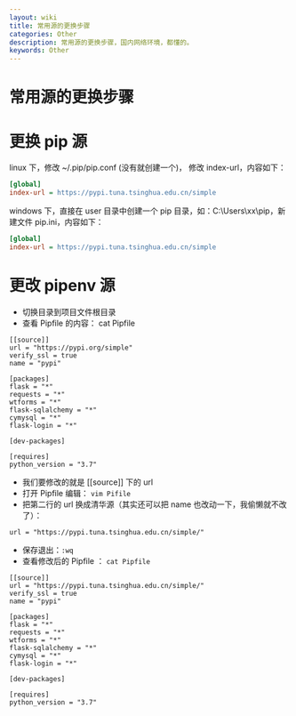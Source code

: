 ```yaml
---
layout: wiki
title: 常用源的更换步骤
categories: Other
description: 常用源的更换步骤，国内网络环境，都懂的。
keywords: Other
---
```


# 常用源的更换步骤
# 更换 pip 源

linux 下，修改 ~/.pip/pip.conf (没有就创建一个)， 修改 index-url，内容如下：

```cfg
[global]
index-url = https://pypi.tuna.tsinghua.edu.cn/simple
```

windows 下，直接在 user 目录中创建一个 pip 目录，如：C:\Users\xx\pip，新建文件 pip.ini，内容如下：

```cfg
[global]
index-url = https://pypi.tuna.tsinghua.edu.cn/simple
```
 
# 更改 pipenv 源

- 切换目录到项目文件根目录
- 查看 Pipfile 的内容： cat Pipfile

```shell
[[source]]
url = "https://pypi.org/simple"
verify_ssl = true
name = "pypi"

[packages]
flask = "*"
requests = "*"
wtforms = "*"
flask-sqlalchemy = "*"
cymysql = "*"
flask-login = "*"

[dev-packages]

[requires]
python_version = "3.7"
```

- 我们要修改的就是 [[source]] 下的 url
- 打开 Pipfile 编辑： `vim Pifile`
- 把第二行的 url 换成清华源（其实还可以把 name 也改动一下，我偷懒就不改了）：

```shell
url = "https://pypi.tuna.tsinghua.edu.cn/simple/"
```

- 保存退出：`:wq`
- 查看修改后的 Pipfile ： `cat Pipfile`

```shell
[[source]]
url = "https://pypi.tuna.tsinghua.edu.cn/simple/"
verify_ssl = true
name = "pypi"

[packages]
flask = "*"
requests = "*"
wtforms = "*"
flask-sqlalchemy = "*"
cymysql = "*"
flask-login = "*"

[dev-packages]

[requires]
python_version = "3.7"
```
